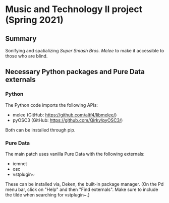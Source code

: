 # Music and Technology II project (Spring 2021)
## Summary
Sonifying and spatializing _Super Smash Bros. Melee_ to make it accessible to those who are blind.

## Necessary Python packages and Pure Data externals
### Python
The Python code imports the following APIs:
* melee   (GitHub: https://github.com/altf4/libmelee/)
* pyOSC3  (GitHub: https://github.com/Qirky/pyOSC3/)

Both can be installed through pip.

### Pure Data
The main patch uses vanilla Pure Data with the following externals:
* iemnet
* osc
* vstplugin~

These can be installed via, Deken, the built-in package manager. (On the Pd menu bar, click on "Help" and then "Find externals". Make sure to include the tilde when searching for vstplugin~.)

